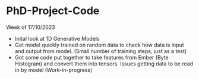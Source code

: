 # PhD-Project-Code

Week of 17/10/2023

- Inital look at 1D Generative Models
- Got model quickly trained on random data to check how data is input and output from model. (Small number of training steps, just as a test)
- Got some code put together to take features from Ember (Byte Histogram) and convert them into tensors. Issues getting data to be read in by model (Work-in-progress)
